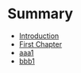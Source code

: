 # Summary

* [Introduction](README.md)
* [First Chapter](chapter1.md)
* [aaa1](aaa1.md)
* [bbb1](bbb1.md)

